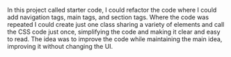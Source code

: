 In this project called starter code, I could refactor the code where I could add navigation tags, main tags, and section tags.
Where the code was repeated I could create just one class sharing a variety of elements and call the CSS code just once, simplifying the code and making it clear and easy to read.
The idea was to improve the code while maintaining the main idea, improving it without changing the UI.
